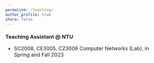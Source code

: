 ```yaml
---
permalink: /teaching/
author_profile: true
share: false
---
```


### Teaching Assistant @ NTU
<div style="font-size: 16px;" markdown="1">
  
+ SC2008, CE3005, CZ3006 Computer Networks (Lab), in Spring and Fall 2023
